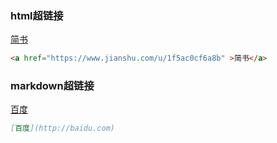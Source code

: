 ### html超链接
<a href="https://www.jianshu.com/u/1f5ac0cf6a8b" >简书</a>
```markdown
<a href="https://www.jianshu.com/u/1f5ac0cf6a8b" >简书</a>
```
### markdown超链接
[百度](http://baidu.com)
```markdown
[百度](http://baidu.com)
```
